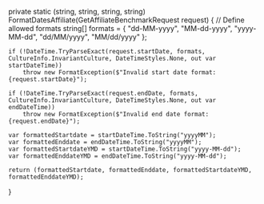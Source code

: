 private static (string, string, string, string) FormatDatesAffiliate(GetAffiliateBenchmarkRequest request)
{
    // Define allowed formats
    string[] formats = { "dd-MM-yyyy", "MM-dd-yyyy", "yyyy-MM-dd", "dd/MM/yyyy", "MM/dd/yyyy" };

    if (!DateTime.TryParseExact(request.startDate, formats, CultureInfo.InvariantCulture, DateTimeStyles.None, out var startDateTime))
        throw new FormatException($"Invalid start date format: {request.startDate}");

    if (!DateTime.TryParseExact(request.endDate, formats, CultureInfo.InvariantCulture, DateTimeStyles.None, out var endDateTime))
        throw new FormatException($"Invalid end date format: {request.endDate}");

    var formattedStartdate = startDateTime.ToString("yyyyMM");
    var formattedEnddate = endDateTime.ToString("yyyyMM");
    var formattedStartdateYMD = startDateTime.ToString("yyyy-MM-dd");
    var formattedEnddateYMD = endDateTime.ToString("yyyy-MM-dd");

    return (formattedStartdate, formattedEnddate, formattedStartdateYMD, formattedEnddateYMD);
}
